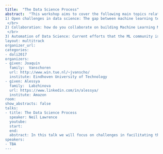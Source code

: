 ```yaml
---
title:  "The Data Science Process"
abstract:  "This workshop aims to cover the following main topics related to the data process pipeline: </br>
1) Open challenges in data science: The gap between machine learning techniques and how to apply them in real-world data. Which problems do scientists still face when trying to use ML techniques?
 </br>
2) Collaboration: how do you collaborate on building Machine Learning Models/Systems?
 </br>
3) Automation of Data Science: Current efforts that the ML community is doing to address these challenges. Tools that are being developed to ease the data science process including among others probabilistic programming, automating model selection, automating pipeline construction.
layout: multitrack
organizer_url: 
categories:
- dali2017
organizers:
- given: Joaquin 
  family:  Vanschoren
  url: http://www.win.tue.nl/~jvanscho/
  institute: Eindhoven University of Technology
- given: Alessya
  family:  Labzhinova
  url: https://www.linkedin.com/in/alessya/
  institute: Amazon
room: 
show_abstracts: false
talks:
- title: The Data Science Process
  speaker: Neil Lawrence
  youtube: 
  start: 
  end: 
  abstract: In this talk we will focus on challenges in facilitating the data science pipeline. Drawing on experience from projects in computational biology, the developing world and Amazon I’ll propose different ideas for facilitating the data science process including analogies that help software engineers understand the challenges for data science and formalizations, such as data readiness levels, which allow management to reason about the obstacles in the process.
speakers:
- TBA 
---
```

